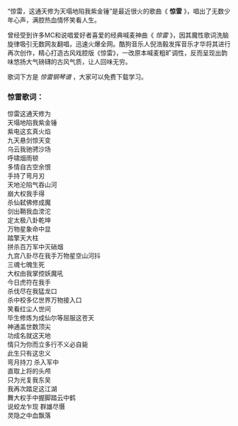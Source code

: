 

“惊雷，这通天修为天塌地陷我紫金锤”是最近很火的歌曲《 **惊雷** 》，唱出了无数少年心声，满腔热血情怀笑看人生。

曾经受到许多MC和说唱爱好者喜爱的经典喊麦神曲《 _惊雷_
》，因其魔性歌词洗脑旋律吸引无数网友翻唱，迅速火爆全网。酷狗音乐人倪浩毅发挥音乐才华将其进行再次创作，精心打造古风戏腔版《惊雷》，一改原本喊麦粗旷调性，反而呈现出韵味悠扬大气磅礴的古风气质，让人回味无穷。

歌词下方是 _惊雷钢琴谱_ ，大家可以免费下载学习。

### 惊雷歌词：

惊雷这通天修为  
天塌地陷我紫金锤  
紫电这玄真火焰  
九天悬剑惊天变  
乌云我驰骋沙场  
呼啸烟雨顿  
多情自古空余恨  
手持了弯月刃  
天地沦陷气吞山河  
崩大权我手得  
杀仙弑佛修成魔  
剑出鞘我血滂沱  
定太极八卦乾坤  
万物星象命中显  
踏擎天大柱  
拼杀百万军中灭硝烟  
九宫八卦尽在我手万物星空山河抖  
三魂七魄生死  
大权由我掌控妖魔吼  
今日虎符在我手  
杀伐尽在我猛龙口  
杀中校多亿世界万物接入口  
笑看红尘人世间  
毕生修炼为成仙尔等屈服这苍天  
神通盖世数顶尖  
功成名就这天地  
情只为你而立多行不义必自毙  
此生只有这忠义  
弯月持刀 杀入军中  
直取上将的头颅  
只为光复我东吴  
我再次踏足这江湖  
舞大权手中握脚踏云中鹤  
说蛟龙乍现 群雄尽慑  
灵隐之中血飘落


